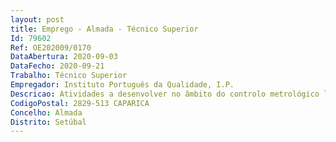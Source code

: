 ```yaml
--- 
layout: post
title: Emprego - Almada - Técnico Superior
Id: 79602
Ref: OE202009/0170
DataAbertura: 2020-09-03
DataFecho: 2020-09-21
Trabalho: Técnico Superior
Empregador: Instituto Português da Qualidade, I.P.
Descricao: Atividades a desenvolver no âmbito do controlo metrológico legal e do reconhecimento e qualificação de entidades para a atividade de verificação metrológica e acompanhamento, gestão e supervisão das entidades qualificadas, através da realização de auditorias a R I, SMM e OVM, destacando se, entre outras, as seguintes funções   Gerir o processo de qualificação e acompanhamento de entidades para a atividade de verificação metrológica   Acompanhar, gerir e supervisionar a atividade das entidades qualificadas através da realização de auditorias   Acompanhar os ensaios de controlo metrológico legal, efetuados nas respetivas entidades qualificadas   Preparar e elaborar pareceres sobre a aplicação da legislação metrológica a nível nacional   Participar na elaboração de propostas de revisão da regulamentação metrológica a nível nacional e acompanhar a produção regulamentar e normativa nesta matéria a nível europeu e internacional, auscultando as entidades intervenientes no controlo metrológico.
CodigoPostal: 2829-513 CAPARICA
Concelho: Almada
Distrito: Setúbal
--- 
```

